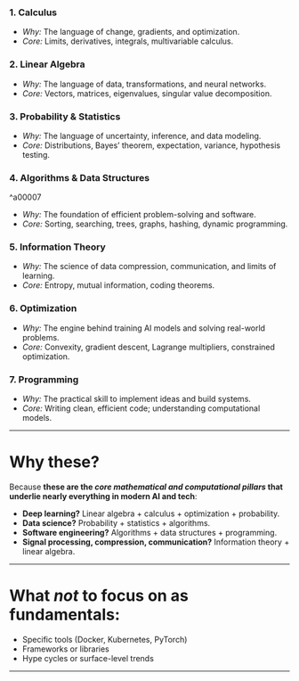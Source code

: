
### **1. Calculus**
- *Why:* The language of change, gradients, and optimization.
- *Core:* Limits, derivatives, integrals, multivariable calculus.
### **2. Linear Algebra**
- *Why:* The language of data, transformations, and neural networks.
- *Core:* Vectors, matrices, eigenvalues, singular value decomposition.
### **3. Probability & Statistics**
- *Why:* The language of uncertainty, inference, and data modeling.
- *Core:* Distributions, Bayes’ theorem, expectation, variance, hypothesis testing.
### **4. Algorithms & Data Structures**

^a00007

- *Why:* The foundation of efficient problem-solving and software.
- *Core:* Sorting, searching, trees, graphs, hashing, dynamic programming.
### **5. Information Theory**
- *Why:* The science of data compression, communication, and limits of learning.
- *Core:* Entropy, mutual information, coding theorems.
### **6. Optimization**
- *Why:* The engine behind training AI models and solving real-world problems.
- *Core:* Convexity, gradient descent, Lagrange multipliers, constrained optimization.
### **7. Programming**
- *Why:* The practical skill to implement ideas and build systems.
- *Core:* Writing clean, efficient code; understanding computational models.
---
# Why these?
  
Because **these are the *core mathematical and computational pillars* that underlie nearly everything in modern AI and tech**:

- **Deep learning?** Linear algebra + calculus + optimization + probability.
- **Data science?** Probability + statistics + algorithms.
- **Software engineering?** Algorithms + data structures + programming.
- **Signal processing, compression, communication?** Information theory + linear algebra.

---
# What *not* to focus on as fundamentals:

- Specific tools (Docker, Kubernetes, PyTorch)
- Frameworks or libraries
- Hype cycles or surface-level trends

---
